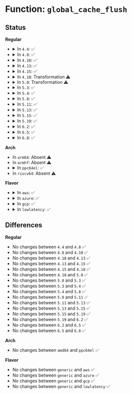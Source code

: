 # Function: <code>global_cache_flush</code>

## Status
<b>Regular</b>
<ul>
<li>
<details>
<summary>In <code>4.4</code>: ✅</summary>

```c
void global_cache_flush();
```

**Collision:** Unique Global

**Inline:** No

**Transformation:** False

**Instances:**

```
In drivers/char/agp/generic.c (ffffffff8151d810)
Location: drivers/char/agp/generic.c:1316
Inline: False
Direct callers:
  - drivers/char/agp/amd64-agp.c:amd64_insert_memory
  - drivers/char/agp/intel-gtt.c:intel_fake_agp_insert_entries
  - drivers/char/agp/intel-gtt.c:intel_fake_agp_insert_entries
  - drivers/char/agp/intel-gtt.c:intel_gtt_init
```
**Symbols:**

```
ffffffff8151d810-ffffffff8151d83e: global_cache_flush (STB_GLOBAL)
```
</details>
</li>
<li>
<details>
<summary>In <code>4.8</code>: ✅</summary>

```c
void global_cache_flush();
```

**Collision:** Unique Global

**Inline:** No

**Transformation:** False

**Instances:**

```
In drivers/char/agp/generic.c (ffffffff815705e0)
Location: drivers/char/agp/generic.c:1316
Inline: False
Direct callers:
  - drivers/char/agp/amd64-agp.c:amd64_insert_memory
  - drivers/char/agp/intel-gtt.c:intel_fake_agp_insert_entries
  - drivers/char/agp/intel-gtt.c:intel_fake_agp_insert_entries
  - drivers/char/agp/intel-gtt.c:intel_gtt_init
```
**Symbols:**

```
ffffffff815705e0-ffffffff8157060e: global_cache_flush (STB_GLOBAL)
```
</details>
</li>
<li>
<details>
<summary>In <code>4.10</code>: ✅</summary>

```c
void global_cache_flush();
```

**Collision:** Unique Global

**Inline:** No

**Transformation:** False

**Instances:**

```
In drivers/char/agp/generic.c (ffffffff8159cca0)
Location: drivers/char/agp/generic.c:1316
Inline: False
Direct callers:
  - drivers/char/agp/amd64-agp.c:amd64_insert_memory
  - drivers/char/agp/intel-gtt.c:intel_fake_agp_insert_entries
  - drivers/char/agp/intel-gtt.c:intel_fake_agp_insert_entries
  - drivers/char/agp/intel-gtt.c:intel_gtt_init
```
**Symbols:**

```
ffffffff8159cca0-ffffffff8159ccce: global_cache_flush (STB_GLOBAL)
```
</details>
</li>
<li>
<details>
<summary>In <code>4.13</code>: ✅</summary>

```c
void global_cache_flush();
```

**Collision:** Unique Global

**Inline:** No

**Transformation:** False

**Instances:**

```
In drivers/char/agp/generic.c (ffffffff815b0d60)
Location: drivers/char/agp/generic.c:1312
Inline: False
Direct callers:
  - drivers/char/agp/amd64-agp.c:amd64_insert_memory
  - drivers/char/agp/intel-gtt.c:intel_gmch_probe
  - drivers/char/agp/intel-gtt.c:intel_fake_agp_insert_entries
  - drivers/char/agp/intel-gtt.c:intel_fake_agp_insert_entries
```
**Symbols:**

```
ffffffff815b0d60-ffffffff815b0d8e: global_cache_flush (STB_GLOBAL)
```
</details>
</li>
<li>
<details>
<summary>In <code>4.15</code>: ✅</summary>

```c
void global_cache_flush();
```

**Collision:** Unique Global

**Inline:** No

**Transformation:** False

**Instances:**

```
In drivers/char/agp/generic.c (ffffffff81617900)
Location: drivers/char/agp/generic.c:1312
Inline: False
Direct callers:
  - drivers/char/agp/amd64-agp.c:amd64_insert_memory
  - drivers/char/agp/intel-gtt.c:intel_gmch_probe
  - drivers/char/agp/intel-gtt.c:intel_fake_agp_insert_entries
  - drivers/char/agp/intel-gtt.c:intel_fake_agp_insert_entries
```
**Symbols:**

```
ffffffff81617900-ffffffff8161792e: global_cache_flush (STB_GLOBAL)
```
</details>
</li>
<li>
<details>
<summary>In <code>4.18</code>: Transformation ⚠️</summary>

```c
void global_cache_flush();
```

**Collision:** Unique Global

**Inline:** No

**Transformation:** True

**Instances:**

```
In drivers/char/agp/generic.c (0)
Location: drivers/char/agp/generic.c:1312
Inline: False
Direct callers:
  - drivers/char/agp/amd64-agp.c:amd64_insert_memory
  - drivers/char/agp/intel-gtt.c:intel_gmch_probe
  - drivers/char/agp/intel-gtt.c:intel_fake_agp_insert_entries
  - drivers/char/agp/intel-gtt.c:intel_fake_agp_insert_entries
```
**Symbols:**

```
ffffffff816521fb-ffffffff81652207: global_cache_flush.cold.18 (STB_LOCAL)
ffffffff81651400-ffffffff81651426: global_cache_flush (STB_GLOBAL)
```
</details>
</li>
<li>
<details>
<summary>In <code>5.0</code>: Transformation ⚠️</summary>

```c
void global_cache_flush();
```

**Collision:** Unique Global

**Inline:** No

**Transformation:** True

**Instances:**

```
In drivers/char/agp/generic.c (0)
Location: drivers/char/agp/generic.c:1312
Inline: False
Direct callers:
  - drivers/char/agp/amd64-agp.c:amd64_insert_memory
  - drivers/char/agp/intel-gtt.c:intel_gmch_probe
  - drivers/char/agp/intel-gtt.c:intel_fake_agp_insert_entries
  - drivers/char/agp/intel-gtt.c:intel_fake_agp_insert_entries
```
**Symbols:**

```
ffffffff816703cf-ffffffff816703db: global_cache_flush.cold.17 (STB_LOCAL)
ffffffff8166f5d0-ffffffff8166f5f6: global_cache_flush (STB_GLOBAL)
```
</details>
</li>
<li>
<details>
<summary>In <code>5.3</code>: ✅</summary>

```c
void global_cache_flush();
```

**Collision:** Unique Global

**Inline:** No

**Transformation:** False

**Instances:**

```
In drivers/char/agp/generic.c (ffffffff816a5110)
Location: drivers/char/agp/generic.c:1312
Inline: False
Direct callers:
  - drivers/char/agp/amd64-agp.c:amd64_insert_memory
  - drivers/char/agp/intel-gtt.c:intel_fake_agp_insert_entries
  - drivers/char/agp/intel-gtt.c:intel_fake_agp_insert_entries
  - drivers/char/agp/intel-gtt.c:intel_gtt_init
```
**Symbols:**

```
ffffffff816a5110-ffffffff816a512e: global_cache_flush (STB_GLOBAL)
```
</details>
</li>
<li>
<details>
<summary>In <code>5.4</code>: ✅</summary>

```c
void global_cache_flush();
```

**Collision:** Unique Global

**Inline:** No

**Transformation:** False

**Instances:**

```
In drivers/char/agp/generic.c (ffffffff816c7e40)
Location: drivers/char/agp/generic.c:1312
Inline: False
Direct callers:
  - drivers/char/agp/amd64-agp.c:amd64_insert_memory
  - drivers/char/agp/intel-gtt.c:intel_fake_agp_insert_entries
  - drivers/char/agp/intel-gtt.c:intel_fake_agp_insert_entries
  - drivers/char/agp/intel-gtt.c:intel_gtt_init
```
**Symbols:**

```
ffffffff816c7e40-ffffffff816c7e5e: global_cache_flush (STB_GLOBAL)
```
</details>
</li>
<li>
<details>
<summary>In <code>5.8</code>: ✅</summary>

```c
void global_cache_flush();
```

**Collision:** Unique Global

**Inline:** No

**Transformation:** False

**Instances:**

```
In drivers/char/agp/generic.c (ffffffff8177c5e0)
Location: drivers/char/agp/generic.c:1309
Inline: False
Direct callers:
  - drivers/char/agp/amd64-agp.c:amd64_insert_memory
  - drivers/char/agp/intel-gtt.c:intel_fake_agp_insert_entries
  - drivers/char/agp/intel-gtt.c:intel_fake_agp_insert_entries
  - drivers/char/agp/intel-gtt.c:intel_gtt_init
```
**Symbols:**

```
ffffffff8177c5e0-ffffffff8177c5fe: global_cache_flush (STB_GLOBAL)
```
</details>
</li>
<li>
<details>
<summary>In <code>5.11</code>: ✅</summary>

```c
void global_cache_flush();
```

**Collision:** Unique Global

**Inline:** No

**Transformation:** False

**Instances:**

```
In drivers/char/agp/generic.c (ffffffff81795730)
Location: drivers/char/agp/generic.c:1309
Inline: False
Direct callers:
  - drivers/char/agp/amd64-agp.c:amd64_insert_memory
  - drivers/char/agp/intel-gtt.c:intel_fake_agp_insert_entries
  - drivers/char/agp/intel-gtt.c:intel_fake_agp_insert_entries
  - drivers/char/agp/intel-gtt.c:intel_gtt_init
```
**Symbols:**

```
ffffffff81795730-ffffffff8179574e: global_cache_flush (STB_GLOBAL)
```
</details>
</li>
<li>
<details>
<summary>In <code>5.13</code>: ✅</summary>

```c
void global_cache_flush();
```

**Collision:** Unique Global

**Inline:** No

**Transformation:** False

**Instances:**

```
In drivers/char/agp/generic.c (ffffffff817783e0)
Location: drivers/char/agp/generic.c:1309
Inline: False
Direct callers:
  - drivers/char/agp/amd64-agp.c:amd64_insert_memory
  - drivers/char/agp/intel-gtt.c:intel_fake_agp_insert_entries
  - drivers/char/agp/intel-gtt.c:intel_fake_agp_insert_entries
  - drivers/char/agp/intel-gtt.c:intel_gtt_init
```
**Symbols:**

```
ffffffff817783e0-ffffffff81778407: global_cache_flush (STB_GLOBAL)
```
</details>
</li>
<li>
<details>
<summary>In <code>5.15</code>: ✅</summary>

```c
void global_cache_flush();
```

**Collision:** Unique Global

**Inline:** No

**Transformation:** False

**Instances:**

```
In drivers/char/agp/generic.c (ffffffff817fde80)
Location: drivers/char/agp/generic.c:1309
Inline: False
Direct callers:
  - drivers/char/agp/amd64-agp.c:amd64_insert_memory
  - drivers/char/agp/intel-gtt.c:intel_fake_agp_insert_entries
  - drivers/char/agp/intel-gtt.c:intel_fake_agp_insert_entries
  - drivers/char/agp/intel-gtt.c:intel_gtt_init
```
**Symbols:**

```
ffffffff817fde80-ffffffff817fdea7: global_cache_flush (STB_GLOBAL)
```
</details>
</li>
<li>
<details>
<summary>In <code>5.19</code>: ✅</summary>

```c
void global_cache_flush();
```

**Collision:** Unique Global

**Inline:** No

**Transformation:** False

**Instances:**

```
In drivers/char/agp/generic.c (ffffffff8193d3d0)
Location: drivers/char/agp/generic.c:1309
Inline: False
Direct callers:
  - drivers/char/agp/amd64-agp.c:amd64_insert_memory
  - drivers/char/agp/intel-gtt.c:intel_fake_agp_insert_entries
  - drivers/char/agp/intel-gtt.c:intel_fake_agp_insert_entries
  - drivers/char/agp/intel-gtt.c:intel_gtt_init
```
**Symbols:**

```
ffffffff8193d3d0-ffffffff8193d406: global_cache_flush (STB_GLOBAL)
```
</details>
</li>
<li>
<details>
<summary>In <code>6.2</code>: ✅</summary>

```c
void global_cache_flush();
```

**Collision:** Unique Global

**Inline:** No

**Transformation:** False

**Instances:**

```
In drivers/char/agp/generic.c (ffffffff81a9e250)
Location: drivers/char/agp/generic.c:1309
Inline: False
Direct callers:
  - drivers/char/agp/amd64-agp.c:amd64_insert_memory
  - drivers/char/agp/intel-gtt.c:intel_fake_agp_insert_entries
  - drivers/char/agp/intel-gtt.c:intel_fake_agp_insert_entries
  - drivers/char/agp/intel-gtt.c:intel_gtt_init
```
**Symbols:**

```
ffffffff81a9e250-ffffffff81a9e286: global_cache_flush (STB_GLOBAL)
```
</details>
</li>
<li>
<details>
<summary>In <code>6.5</code>: ✅</summary>

```c
void global_cache_flush();
```

**Collision:** Unique Global

**Inline:** No

**Transformation:** False

**Instances:**

```
In drivers/char/agp/generic.c (ffffffff81ae9bf0)
Location: drivers/char/agp/generic.c:1309
Inline: False
Direct callers:
  - drivers/char/agp/amd64-agp.c:amd64_insert_memory
  - drivers/char/agp/intel-gtt.c:intel_fake_agp_insert_entries
  - drivers/char/agp/intel-gtt.c:intel_fake_agp_insert_entries
  - drivers/char/agp/intel-gtt.c:intel_gtt_init
```
**Symbols:**

```
ffffffff81ae9bf0-ffffffff81ae9c26: global_cache_flush (STB_GLOBAL)
```
</details>
</li>
<li>
<details>
<summary>In <code>6.8</code>: ✅</summary>

```c
void global_cache_flush();
```

**Collision:** Unique Global

**Inline:** No

**Transformation:** False

**Instances:**

```
In drivers/char/agp/generic.c (ffffffff81b3d080)
Location: drivers/char/agp/generic.c:1309
Inline: False
Direct callers:
  - drivers/char/agp/amd64-agp.c:amd64_insert_memory
  - drivers/char/agp/intel-gtt.c:intel_fake_agp_insert_entries
  - drivers/char/agp/intel-gtt.c:intel_fake_agp_insert_entries
  - drivers/char/agp/intel-gtt.c:intel_gtt_init
```
**Symbols:**

```
ffffffff81b3d080-ffffffff81b3d0b6: global_cache_flush (STB_GLOBAL)
```
</details>
</li>
</ul>
<b>Arch</b>
<ul>
<li>
In <code>arm64</code>: Absent ⚠️
</li>
<li>
In <code>armhf</code>: Absent ⚠️
</li>
<li>
<details>
<summary>In <code>ppc64el</code>: ✅</summary>

```c
void global_cache_flush();
```

**Collision:** Unique Global

**Inline:** No

**Transformation:** False

**Instances:**

```
In drivers/char/agp/generic.c (c000000000955510)
Location: drivers/char/agp/generic.c:1312
Inline: False
```
**Symbols:**

```
c000000000955510-c000000000955554: global_cache_flush (STB_GLOBAL)
```
</details>
</li>
<li>
In <code>riscv64</code>: Absent ⚠️
</li>
</ul>
<b>Flavor</b>
<ul>
<li>
<details>
<summary>In <code>aws</code>: ✅</summary>

```c
void global_cache_flush();
```

**Collision:** Unique Global

**Inline:** No

**Transformation:** False

**Instances:**

```
In drivers/char/agp/generic.c (ffffffff8168d890)
Location: drivers/char/agp/generic.c:1312
Inline: False
Direct callers:
  - drivers/char/agp/amd64-agp.c:amd64_insert_memory
  - drivers/char/agp/intel-gtt.c:intel_fake_agp_insert_entries
  - drivers/char/agp/intel-gtt.c:intel_fake_agp_insert_entries
  - drivers/char/agp/intel-gtt.c:intel_gtt_init
```
**Symbols:**

```
ffffffff8168d890-ffffffff8168d8ae: global_cache_flush (STB_GLOBAL)
```
</details>
</li>
<li>
<details>
<summary>In <code>azure</code>: ✅</summary>

```c
void global_cache_flush();
```

**Collision:** Unique Global

**Inline:** No

**Transformation:** False

**Instances:**

```
In drivers/char/agp/generic.c (ffffffff8166b280)
Location: drivers/char/agp/generic.c:1312
Inline: False
Direct callers:
  - drivers/char/agp/amd64-agp.c:amd64_insert_memory
  - drivers/char/agp/intel-gtt.c:intel_fake_agp_insert_entries
  - drivers/char/agp/intel-gtt.c:intel_fake_agp_insert_entries
  - drivers/char/agp/intel-gtt.c:intel_gtt_init
```
**Symbols:**

```
ffffffff8166b280-ffffffff8166b29e: global_cache_flush (STB_GLOBAL)
```
</details>
</li>
<li>
<details>
<summary>In <code>gcp</code>: ✅</summary>

```c
void global_cache_flush();
```

**Collision:** Unique Global

**Inline:** No

**Transformation:** False

**Instances:**

```
In drivers/char/agp/generic.c (ffffffff816bbb00)
Location: drivers/char/agp/generic.c:1312
Inline: False
Direct callers:
  - drivers/char/agp/amd64-agp.c:amd64_insert_memory
  - drivers/char/agp/intel-gtt.c:intel_fake_agp_insert_entries
  - drivers/char/agp/intel-gtt.c:intel_fake_agp_insert_entries
  - drivers/char/agp/intel-gtt.c:intel_gtt_init
```
**Symbols:**

```
ffffffff816bbb00-ffffffff816bbb1e: global_cache_flush (STB_GLOBAL)
```
</details>
</li>
<li>
<details>
<summary>In <code>lowlatency</code>: ✅</summary>

```c
void global_cache_flush();
```

**Collision:** Unique Global

**Inline:** No

**Transformation:** False

**Instances:**

```
In drivers/char/agp/generic.c (ffffffff816d60d0)
Location: drivers/char/agp/generic.c:1312
Inline: False
Direct callers:
  - drivers/char/agp/amd64-agp.c:amd64_insert_memory
  - drivers/char/agp/intel-gtt.c:intel_fake_agp_insert_entries
  - drivers/char/agp/intel-gtt.c:intel_fake_agp_insert_entries
  - drivers/char/agp/intel-gtt.c:intel_gtt_init
```
**Symbols:**

```
ffffffff816d60d0-ffffffff816d60ee: global_cache_flush (STB_GLOBAL)
```
</details>
</li>
</ul>

## Differences
<b>Regular</b>
<ul>
<li>
No changes between <code>4.4</code> and <code>4.8</code> ✅
</li>
<li>
No changes between <code>4.8</code> and <code>4.10</code> ✅
</li>
<li>
No changes between <code>4.10</code> and <code>4.13</code> ✅
</li>
<li>
No changes between <code>4.13</code> and <code>4.15</code> ✅
</li>
<li>
No changes between <code>4.15</code> and <code>4.18</code> ✅
</li>
<li>
No changes between <code>4.18</code> and <code>5.0</code> ✅
</li>
<li>
No changes between <code>5.0</code> and <code>5.3</code> ✅
</li>
<li>
No changes between <code>5.3</code> and <code>5.4</code> ✅
</li>
<li>
No changes between <code>5.4</code> and <code>5.8</code> ✅
</li>
<li>
No changes between <code>5.8</code> and <code>5.11</code> ✅
</li>
<li>
No changes between <code>5.11</code> and <code>5.13</code> ✅
</li>
<li>
No changes between <code>5.13</code> and <code>5.15</code> ✅
</li>
<li>
No changes between <code>5.15</code> and <code>5.19</code> ✅
</li>
<li>
No changes between <code>5.19</code> and <code>6.2</code> ✅
</li>
<li>
No changes between <code>6.2</code> and <code>6.5</code> ✅
</li>
<li>
No changes between <code>6.5</code> and <code>6.8</code> ✅
</li>
</ul>
<b>Arch</b>
<ul>
<li>
No changes between <code>amd64</code> and <code>ppc64el</code> ✅
</li>
</ul>
<b>Flavor</b>
<ul>
<li>
No changes between <code>generic</code> and <code>aws</code> ✅
</li>
<li>
No changes between <code>generic</code> and <code>azure</code> ✅
</li>
<li>
No changes between <code>generic</code> and <code>gcp</code> ✅
</li>
<li>
No changes between <code>generic</code> and <code>lowlatency</code> ✅
</li>
</ul>
